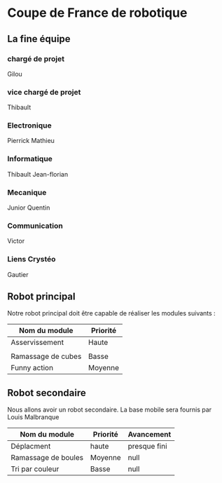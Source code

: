 # Coupe de France de robotique

## La fine équipe
### chargé de projet
  Gilou
### vice chargé de projet
  Thibault

### Electronique 
  Pierrick
  Mathieu
  
### Informatique
  Thibault
  Jean-florian
  
### Mecanique
  Junior
  Quentin
  
### Communication
  Victor

### Liens Crystéo
  Gautier

## Robot principal

Notre robot principal doit être capable de réaliser les modules suivants :

| Nom du module | Priorité |
|---|---|
|Asservissement|Haute|
|||
|Ramassage de cubes |Basse|
|Funny action |Moyenne|

## Robot secondaire

Nous allons avoir un robot secondaire. La base mobile sera fournis par Louis Malbranque

| Nom du module | Priorité | Avancement |
|---|---|---|
|Déplacment| haute | presque fini |
|Ramassage de boules |Moyenne|null|
|Tri par couleur |Basse|null|

